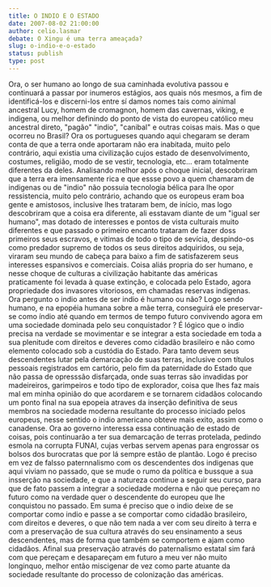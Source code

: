 ```yaml
---
title: O INDIO E O ESTADO
date: 2007-08-02 21:00:00
author: celio.lasmar
debate: O Xingu é uma terra ameaçada?
slug: o-indio-e-o-estado
status: publish 
type: post
---
```


Ora, o ser humano ao longo de sua caminhada evolutiva passou e continuará a passar por inumeros estágios, aos quais nós mesmos, a fim de identificá-los e discerni-los entre sí damos nomes tais como ainimal ancestral Lucy, homem de cromagnon, homem das cavernas, viking, e indigena, ou melhor definindo do ponto de vista do europeu católico meu ancestral direto, "pagão" "indio", "canibal" e outras coisas mais. Mas o que ocorreu no Brasil? Ora os portugueses quando aqui chegaram se deram conta de que a terra onde aportaram não era inabitada, muito pelo contrário, aqui existia uma civilização cujos estado de desenvolvimento, costumes, religião, modo de se vestir, tecnologia, etc... eram totalmente diferentes da deles. Analisando melhor após o choque inicial, descobriram que a terra era imensamente rica e que essse povo a quem chamaram de indigenas ou de "indio" não possuia tecnologia bélica para lhe opor ressistencia, muito pelo contrário, achando que os europeus eram boa gente e amistosos, inclusive lhes trataram bem, de início, mas logo descobriram que a coisa era diferente, ali esstavam diante de um "igual ser humano", mas dotado de interesses e pontos de vista culturais muito diferentes e que passado o primeiro encanto trataram de fazer doss primeiros seus escravos, e vitimas de todo o tipo de sevícia, despindo-os como predador supremo de todos os seus direitos adquiridos, ou seja, viraram seu mundo de cabeça para baixo a fim de satisfazerem seus interesses espansivos e comerciais. Coisa aliás propria do ser humano, e nesse choque de culturas a civilização habitante das américas praticamente foi levada à quase extinção, e colocada pelo Estado, agora propriedade dos invasores vitoriosos, em chamadas reservas indigenas. Ora pergunto o indio antes de ser indio é humano ou não? Logo sendo humano, e na epopéia humana sobre a mãe terra, conseguirá ele preservar-se como índio até quando em termos de tempo futuro convivendo agora em uma sociedade dominada pelo seu conquistador ? É lógico que o indio precisa na verdade se movimentar e se integrar a esta sociedade em toda a sua plenitude com direitos e deveres como cidadão brasileiro e não como elemento colocado sob a custódia do Estado. Para tanto devem seus descendentes lutar pela demarcação de suas terras, inclusive com títulos pessoais registrados em cartório, pelo fim da paternidade do Estado que não passa de opresssão disfarçada, onde suas terras são invadidas por madeireiros, garimpeiros e todo tipo de explorador, coisa que lhes faz mais mal em minha opinião do que acordarem e se tornarem cidadãos colocando um ponto final na sua epopeia atraves da inserção definitiva de seus membros na sociedade moderna resultante do processo iniciado pelos europeus, nesse sentido o indio americano obteve mais exito, assim como o canadense. Ora ao governo interessa essa continuação de estado de coisas, pois continuarão a ter sua demarcação de terras protelada, pedindo esmola na corrupta FUNAI, cujas verbas servem apenas para engrossar os bolsos dos burocratas que por lá sempre estão de plantão. Logo é preciso em vez de falsso paternnalismo com os descendentes dos indigenas que aqui viviam no passado, que se mude o rumo da política e bussque a sua insserção na sociedade, e que a natureza continue a seguir seu curso, para que de fato passem a integrar a sociedade moderna e não que pereçam no futuro como na verdade quer o descendente do europeu que lhe conquistou no passado. Em suma é preciso que o indio deixe de se comportar como indio e passe a se comportar como cidadão brasileiro, com direitos e deveres, o que não tem nada a ver com seu direito à terra e com a preservação de sua cultura através do seu ensinamento a seus descendentes, mas de forma que também se comportem e ajam como cidadãos. Afinal sua preservação através do paternalismo estatal sim fará com que pereçam e desapareçam em futuro a meu ver não muito longinquo, melhor então miscigenar de vez como parte atuante da sociedade resultante do processo de colonização das américas.
